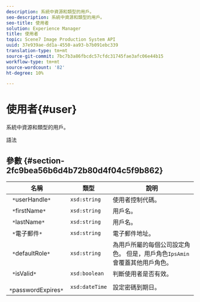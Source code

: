 ```yaml
---
description: 系統中資源和類型的用戶。
seo-description: 系統中資源和類型的用戶。
seo-title: 使用者
solution: Experience Manager
title: 使用者
topic: Scene7 Image Production System API
uuid: 37e939ae-dd1a-4550-aa93-b7b091ebc339
translation-type: tm+mt
source-git-commit: 7bc7b3a86fbcdc57cfdc31745fae3afc06e44b15
workflow-type: tm+mt
source-wordcount: '82'
ht-degree: 10%

---
```



# 使用者{#user}

系統中資源和類型的用戶。

語法

## 參數 {#section-2fc9bea56b6d4b72b80d4f04c5f9b862}

| 名稱 | 類型 | 說明 |
|---|---|---|
| ` *`userHandle`*` | `xsd:string` | 使用者控制代碼。 |
| ` *`firstName`*` | `xsd:string` | 用戶名。 |
| ` *`lastName`*` | `xsd:string` | 用戶名。 |
| ` *`電子郵件`*` | `xsd:string` | 電子郵件地址。 |
| ` *`defaultRole`*` | `xsd:string` | 為用戶所屬的每個公司設定角色。 但是，用戶角色`IpsAmin`會覆蓋其他用戶角色。 |
| ` *`isValid`*` | `xsd:boolean` | 判斷使用者是否有效。 |
| ` *`passwordExpires`*` | `xsd:dateTime` | 設定密碼到期日。 |

